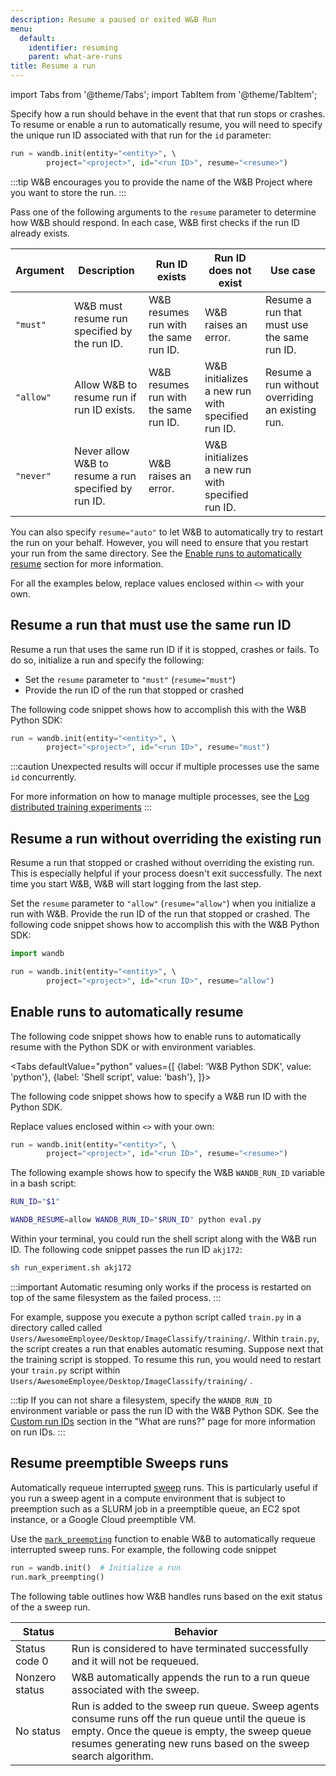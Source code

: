 ```yaml
---
description: Resume a paused or exited W&B Run
menu:
  default:
    identifier: resuming
    parent: what-are-runs
title: Resume a run
---
```


import Tabs from '@theme/Tabs';
import TabItem from '@theme/TabItem';

Specify how a run should behave in the event that that run stops or crashes. To resume or enable a run to automatically resume, you will need to specify the unique run ID associated with that run for the `id` parameter:

```python
run = wandb.init(entity="<entity>", \ 
        project="<project>", id="<run ID>", resume="<resume>")
```

:::tip
W&B encourages you to provide the name of the W&B Project where you want to store the run.
:::

Pass one of the following arguments to the `resume` parameter to determine how W&B should respond. In each case, W&B first checks if the run ID already exists. 

|Argument | Description | Run ID exists| Run ID does not exist | Use case |
| --- | --- | -- | --| -- |
| `"must"` | W&B must resume run specified by the run ID. | W&B resumes run with the same run ID. | W&B raises an error. | Resume a run that must use the same run ID.  |
| `"allow"`| Allow W&B to resume run if run ID exists. | W&B resumes run with the same run ID. | W&B initializes a new run with specified run ID. | Resume a run without overriding an existing run. |
| `"never"`| Never allow W&B to resume a run specified by run ID. | W&B raises an error. | W&B initializes a new run with specified run ID. | |

<!-- - `"must"`:  If the run ID exists, W&B resumes the run with that run ID. If the run ID does not exist, W&B does nothing. 
- `"allow"`:  If the run ID exists, W&B resumes the run with that run ID. If the run ID does not exist, W&B initializes a new run with the specified run ID.
- `"never"`: If the run ID exists, W&B does nothing. If the run ID does not exist, W&B starts a new run with the specified run ID.  -->

You can also specify `resume="auto"` to let W&B to automatically try to restart the run on your behalf. However, you will need to ensure that you restart your run from the same directory. See the [Enable runs to automatically resume](#enable-runs-to-automatically-resume) section for more information.

For all the examples below, replace values enclosed within `<>` with your own.

## Resume a run that must use the same run ID
Resume a run that uses the same run ID if it is stopped, crashes or fails. To do so, initialize a run and specify the following:

* Set the `resume` parameter to `"must"` (`resume="must"`) 
* Provide the run ID of the run that stopped or crashed

<!-- Set the `resume` parameter to `"must"` (`resume="must"`) when you initialize the run and provide the run ID of the run that stopped or crashed.  -->

The following code snippet shows how to accomplish this with the W&B Python SDK:

```python
run = wandb.init(entity="<entity>", \ 
        project="<project>", id="<run ID>", resume="must")
```

:::caution
Unexpected results will occur if multiple processes use the same `id` concurrently. 


For more information on  how to manage multiple processes, see the [Log distributed training experiments](../track/log/distributed-training.md) 
:::

## Resume a run without overriding the existing run
Resume a run that stopped or crashed without overriding the existing run. This is especially helpful if your process doesn't exit successfully. The next time you start W&B, W&B will start logging from the last step.

Set the `resume` parameter to `"allow"` (`resume="allow"`) when you initialize a run with W&B. Provide the run ID of the run that stopped or crashed. The following code snippet shows how to accomplish this with the W&B Python SDK:

```python
import wandb

run = wandb.init(entity="<entity>", \ 
        project="<project>", id="<run ID>", resume="allow")
```


## Enable runs to automatically resume 
The following code snippet shows how to enable runs to automatically resume with the Python SDK or with environment variables. 

<Tabs
  defaultValue="python"
  values={[
    {label: 'W&B Python SDK', value: 'python'},
    {label: 'Shell script', value: 'bash'},
  ]}>
  <TabItem value="python">

The following code snippet shows how to specify a W&B run ID with the Python SDK. 

Replace values enclosed within `<>` with your own:

```python
run = wandb.init(entity="<entity>", \ 
        project="<project>", id="<run ID>", resume="<resume>")
```

  </TabItem>
  <TabItem value="bash">

The following example shows how to specify the W&B `WANDB_RUN_ID` variable in a bash script: 

```bash title="run_experiment.sh"
RUN_ID="$1"

WANDB_RESUME=allow WANDB_RUN_ID="$RUN_ID" python eval.py
```
Within your terminal, you could run the shell script along with the W&B run ID. The following code snippet passes the run ID `akj172`: 

```bash
sh run_experiment.sh akj172 
```

  </TabItem>
</Tabs>

:::important
Automatic resuming only works if the process is restarted on top of the same filesystem as the failed process. 
:::

For example, suppose you execute a python script called `train.py` in a directory called called `Users/AwesomeEmployee/Desktop/ImageClassify/training/`. Within `train.py`, the script creates a run that enables automatic resuming. Suppose next that the training script is stopped.  To resume this run, you would need to restart your `train.py` script within `Users/AwesomeEmployee/Desktop/ImageClassify/training/` .


:::tip
If you can not share a filesystem, specify the `WANDB_RUN_ID` environment variable or pass the run ID with the W&B Python SDK. See the [Custom run IDs](./intro.md#custom-run-ids) section in the "What are runs?" page for more information on run IDs.
:::





## Resume preemptible Sweeps runs
Automatically requeue interrupted [sweep](../sweeps/intro.md) runs. This is particularly useful if you run a sweep agent in a compute environment that is subject to preemption such as a SLURM job in a preemptible queue, an EC2 spot instance, or a Google Cloud preemptible VM.

Use the [`mark_preempting`](../../ref/python/run/#mark_preempting) function to enable W&B to automatically requeue interrupted sweep runs. For example, the following code snippet

```python
run = wandb.init()  # Initialize a run
run.mark_preempting()
```
The following table outlines how W&B handles runs based on the exit status of the a sweep run.

|Status| Behavior |
|------| ---------|
|Status code 0| Run is considered to have terminated successfully and it will not be requeued.  |
|Nonzero status| W&B automatically appends the run to a run queue associated with the sweep.|
|No status| Run is added to the sweep run queue. Sweep agents consume runs off the run queue until the queue is empty. Once the queue is empty, the sweep queue resumes generating new runs based on the sweep search algorithm.|